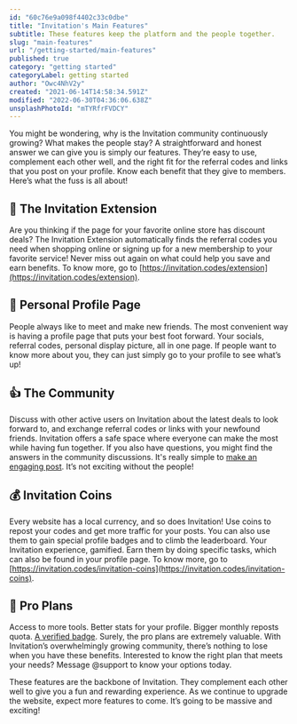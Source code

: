 ```yaml
---
id: "60c76e9a098f4402c33c0dbe"
title: "Invitation's Main Features"
subtitle: These features keep the platform and the people together.
slug: "main-features"
url: "/getting-started/main-features"
published: true
category: "getting started"
categoryLabel: getting started
author: "Owc4NhV2y"
created: "2021-06-14T14:58:34.591Z"
modified: "2022-06-30T04:36:06.638Z"
unsplashPhotoId: "mTYRfrFVDCY"
---
```

You might be wondering, why is the Invitation community continuously growing? What makes the people stay? A straightforward and honest answer we can give you is simply our features. They’re easy to use, complement each other well, and the right fit for the referral codes and links that you post on your profile. Know each benefit that they give to members. Here’s what the fuss is all about!

## **📡 The Invitation Extension**

Are you thinking if the page for your favorite online store has discount deals? The Invitation Extension automatically finds the referral codes you need when shopping online or signing up for a new membership to your favorite service! Never miss out again on what could help you save and earn benefits. To know more, go to [https://invitation.codes/extension](https://invitation.codes/extension).

## **🤩 Personal Profile Page**

People always like to meet and make new friends. The most convenient way is having a profile page that puts your best foot forward. Your socials, referral codes, personal display picture, all in one page. If people want to know more about you, they can just simply go to your profile to see what’s up!

## **👍 The Community**

Discuss with other active users on Invitation about the latest deals to look forward to, and exchange referral codes or links with your newfound friends. Invitation offers a safe space where everyone can make the most while having fun together. If you also have questions, you might find the answers in the community discussions. It's really simple to [make an engaging post](https://next.invitation.codes/mag/how-to-make-an-engaging-post). It’s not exciting without the people!&nbsp;

## **💰 Invitation Coins**

Every website has a local currency, and so does Invitation! Use coins to repost your codes and get more traffic for your posts. You can also use them to gain special profile badges and to climb the leaderboard. Your Invitation experience, gamified. Earn them by doing specific tasks, which can also be found in your profile page. To know more, go to [https://invitation.codes/invitation-coins](https://invitation.codes/invitation-coins).

## **💎 Pro Plans**

Access to more tools. Better stats for your profile. Bigger monthly reposts quota. [A verified badge](https://next.invitation.codes/mag/verified-members). Surely, the pro plans are extremely valuable. With Invitation’s overwhelmingly growing community, there’s nothing to lose when you have these benefits. Interested to know the right plan that meets your needs? Message @support to know your options today.

These features are the backbone of Invitation. They complement each other well to give you a fun and rewarding experience. As we continue to upgrade the website, expect more features to come. It’s going to be massive and exciting!